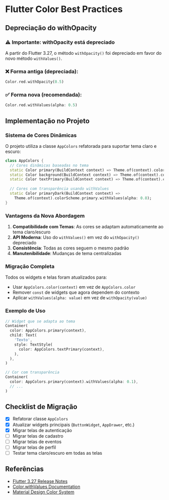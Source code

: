 # Flutter Color Best Practices

## Depreciação do withOpacity

### ⚠️ Importante: withOpacity está depreciado

A partir do Flutter 3.27, o método `withOpacity()` foi depreciado em favor do novo método `withValues()`.

### ❌ Forma antiga (depreciada):
```dart
Color.red.withOpacity(0.5)
```

### ✅ Forma nova (recomendada):
```dart
Color.red.withValues(alpha: 0.5)
```

## Implementação no Projeto

### Sistema de Cores Dinâmicas

O projeto utiliza a classe `AppColors` refatorada para suportar tema claro e escuro:

```dart
class AppColors {
  // Cores dinâmicas baseadas no tema
  static Color primary(BuildContext context) => Theme.of(context).colorScheme.primary;
  static Color background(BuildContext context) => Theme.of(context).colorScheme.surface;
  static Color textPrimary(BuildContext context) => Theme.of(context).colorScheme.onSurface;
  
  // Cores com transparência usando withValues
  static Color primaryDark(BuildContext context) => 
    Theme.of(context).colorScheme.primary.withValues(alpha: 0.8);
}
```

### Vantagens da Nova Abordagem

1. **Compatibilidade com Temas**: As cores se adaptam automaticamente ao tema claro/escuro
2. **API Moderna**: Uso do `withValues()` em vez do `withOpacity()` depreciado
3. **Consistência**: Todas as cores seguem o mesmo padrão
4. **Manutenibilidade**: Mudanças de tema centralizadas

### Migração Completa

Todos os widgets e telas foram atualizados para:
- Usar `AppColors.color(context)` em vez de `AppColors.color`
- Remover `const` de widgets que agora dependem do contexto
- Aplicar `withValues(alpha: value)` em vez de `withOpacity(value)`

### Exemplo de Uso

```dart
// Widget que se adapta ao tema
Container(
  color: AppColors.primary(context),
  child: Text(
    'Texto',
    style: TextStyle(
      color: AppColors.textPrimary(context),
    ),
  ),
)

// Cor com transparência
Container(
  color: AppColors.primary(context).withValues(alpha: 0.1),
  // ...
)
```

## Checklist de Migração

- [x] Refatorar classe `AppColors`
- [x] Atualizar widgets principais (`ButtonWidget`, `AppDrawer`, etc.)
- [x] Migrar telas de autenticação
- [ ] Migrar telas de cadastro
- [ ] Migrar telas de eventos
- [ ] Migrar telas de perfil
- [ ] Testar tema claro/escuro em todas as telas

## Referências

- [Flutter 3.27 Release Notes](https://docs.flutter.dev/release/release-notes)
- [Color.withValues Documentation](https://api.flutter.dev/flutter/dart-ui/Color/withValues.html)
- [Material Design Color System](https://m3.material.io/styles/color/system)